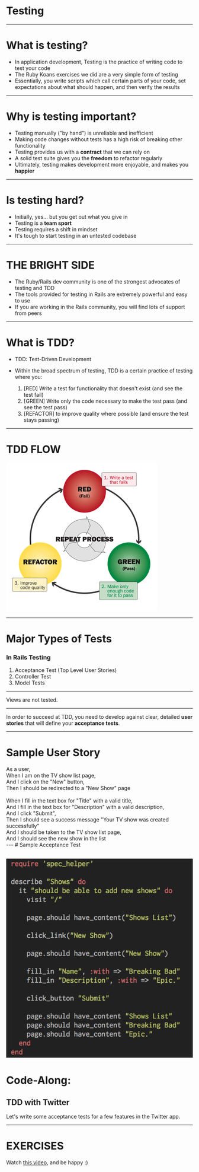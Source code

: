 # Testing

---

# What is testing?

* In application development, Testing is the practice of writing code to test your code
* The Ruby Koans exercises we did are a very simple form of testing
* Essentially, you write scripts which call certain parts of your code, set expectations about what should happen, and then verify the results

---

# Why is testing important?

* Testing manually ("by hand") is unreliable and inefficient
* Making code changes without tests has a high risk of breaking other functionality
* Testing provides us with a __contract__ that we can rely on
* A solid test suite gives you the __freedom__ to refactor regularly
* Ultimately, testing makes development more enjoyable, and makes you __happier__

---

# Is testing hard?

* Initially, yes... but you get out what you give in
* Testing is a __team sport__
* Testing requires a shift in mindset
* It's tough to start testing in an untested codebase

---

# THE BRIGHT SIDE

* The Ruby/Rails dev community is one of the strongest advocates of testing and TDD
* The tools provided for testing in Rails are extremely powerful and easy to use
* If you are working in the Rails community, you will find lots of support from peers

---

# What is TDD?

* TDD: Test-Driven Development
* Within the broad spectrum of testing, TDD is a certain practice of testing where you:

  1. [RED] Write a test for functionality that doesn't exist (and see the test fail)
  2. [GREEN] Write only the code necessary to make the test pass (and see the test pass)
  3. [REFACTOR] to improve quality where possible (and ensure the test stays passing)

---

# TDD FLOW

![RedGreenRefactor](/images/slides/red-green-refactor.png)

---
# Major Types of Tests
### In Rails Testing

1. Acceptance Test (Top Level User Stories)
2. Controller Test
3. Model Tests

---

Views are not tested.

---

In order to succeed at TDD, you need to develop against clear, detailed __user stories__ that will define your __acceptance tests__.

---
# Sample User Story

<div style="text-align:left">
As a user,<br/>
When I am on the TV show list page,<br/>
And I click on the "New" button,<br/>
Then I should be redirected to a "New Show" page<br/>
<br/>
When I fill in the text box for "Title" with a valid title,<br/>
And I fill in the text box for "Description" with a valid description,<br/>
And I click "Submit",<br/>
Then I should see a success message "Your TV show was created successfully"<br/>
And I should be taken to the TV show list page,<br/>
And I should see the new show in the list<br/>
</div>
---
# Sample Acceptance Test

![Acceptance Test](/images/slides/17B/acceptance-test.png)
---

# Code-Along: 
## TDD with Twitter

Let's write some acceptance tests for a few features in the Twitter app.

---

# EXERCISES

Watch [this video](http://vimeo.com/69445362), and be happy :)
